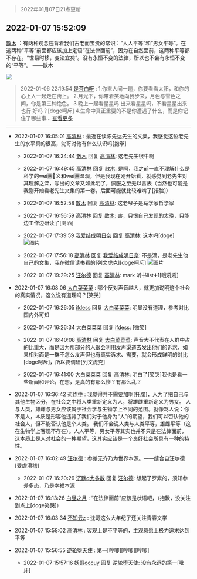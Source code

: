 > 2022年01月07日21点更新
<link rel="stylesheet" href="https://cdn.jsdelivr.net/gh/taotie6/sampleJSON@main/css/photo_show.css">
<meta name="referrer" content="no-referrer" />


 ## 2022-01-07 15:52:09 

 [㪚木](https://www.coolapk.com/feed/32659416?shareKey=YmExNTg2MjJiZWI4NjFkN2YyOGQ~) ：有两种观念违背着我们古老而宝贵的常识：“人人平等”和“男女平等”。在这两种“平等”前面都应该加上定语“在法律面前”，因为在自然面前，这两种平等都不存在。“世易时移，变法宜矣”。没有永恒不变的法律，所以也不会有永恒不变的“平等”。
——㪚木 

<div class="album">
<img class="img-item" src="https://image.coolapk.com/feed/2019/0121/16/1151259_1548059827_2716@300x208.gif" />
</div>

> 2022-01-06 22:19:54 
> [是茶白呀](https://www.coolapk.com/feed/32645607?shareKey=ODZhNGRiZWE4OWE2NjFkN2YyOGQ~) : 1.你来人间一趟，你要看看太阳，和你的心上人一起走在街上。  2.月光下，你带着笑地向我步来，月色与雪色之间，你是第三种绝色。  3.晚上一起看星星吗 出来看星星吗，不看星星出来也行 好吗？[doge呵斥]  4.生命中真正重要的不是你遭遇了什么，而是你记住了哪些事... <a href="">查看更多</a> 

 ------- 

- 2022-01-07 16:05:01 [高清林](uid=8114305) : 最近在读陈先达先生的文集，我感觉这位老先生的水平真的很高，沈哥对他有什么认识吗[抱拳] 

    - 2022-01-07 16:24:44 [㪚木](uid=1081091) 回复 [高清林](uid=8114305): 这老先生很牛啊 

    - 2022-01-07 16:49:45 [高清林](uid=8114305) 回复 [㪚木](uid=1081091): 是啊，我之前一直不理解什么是科学的wei🈚🐷义和wei🈚湿观，但是我现在刚开始看，就感觉到老先生对其理解之深，写出的文章又如此明了，佩服之至无以言表（当然也可能是我刚开始看老先生文集的第一卷，后面可能就比较难啃了[捂脸]） 

    - 2022-01-07 16:52:58 [㪚木](uid=1081091) 回复 [高清林](uid=8114305): 这老爷子是马学家哲学家 

    - 2022-01-07 16:56:59 [高清林](uid=8114305) 回复 [㪚木](uid=1081091): 害，只恨自己发现的太晚，只能边工作边研读了[喝酒] 

    - 2022-01-07 17:39:59 [我爱结成明日奈](uid=1772977) 回复 [高清林](uid=8114305): 这本吗[doge] ![图片](https://image.coolapk.com/feed/2022/0107/17/1772977_675c627d_8399_0946_618@1080x2400.jpeg)

    - 2022-01-07 17:56:18 [高清林](uid=8114305) 回复 [我爱结成明日奈](uid=1772977): 不是滴，是老先生他自己的文集，我在微信读书看的[列文虎克][doge呵斥] ![图片](https://image.coolapk.com/feed/2022/0107/17/8114305_be4b48a9_9377_7167_918@1080x2400.jpeg)

    - 2022-01-07 19:29:25 [汪尔德](uid=1595236) 回复 [高清林](uid=8114305): mark 听书list➕1[哦吼吼] 

- 2022-01-07 16:08:06 [大白菜菜菜](uid=2081020) : 哪个反对声音越大，就更加说明这个社会的真实情况，这么说有道理吗？[笑哭] 

    - 2022-01-07 16:26:05 [ifdess](uid=1277733) 回复 [大白菜菜菜](uid=2081020): 明显没有道理，参考对比国内外可知 

    - 2022-01-07 16:26:34 [大白菜菜菜](uid=2081020) 回复 [ifdess](uid=1277733): [微笑] 

    - 2022-01-07 16:40:08 [高清林](uid=8114305) 回复 [大白菜菜菜](uid=2081020): 声音大不代表在人群中占的比重大，而是因为那部分的人很会利用发声渠道去发出他们的诉求，如果相对面是一群不怎么发声但也有真实诉求、需要，就会形成鲜明的对比[doge呵斥]，所以要调研[列文虎克] 

    - 2022-01-07 16:41:00 [大白菜菜菜](uid=2081020) 回复 [高清林](uid=8114305): 明白了[笑哭]我也是看一些新闻和评论，在想，是真的有那么惨？有那么乱？ 

- 2022-01-07 16:36:42 [苟炸中](uid=3242371) : 我觉得并不需要加啊[托腮]，人为了把自己与其他生物区分，在社会之中将人类重新定义为人，将雄雌重新定义为男女。
人与人类，雄雌与男女应该属于社会学与生物学上不同的范围。就像骂人说：你不是人，本质是形容他违背了我们对于他身为“人”的期望，我们可以否认他的社会人，但不能否认他是个人类。<!--break-->
我们不会说人类与人类平等，雄雌平等（这在生物学上客观不存在）。人人平等，男女平等其实也并不只是在法律面前，这本质上是人对社会的一种期望，这其实应该是一个良好社会所具有一种的特性。 

- 2022-01-07 16:02:49 [汪尔德](uid=1595236) : 参差无齐乃为世界本源。——缝合自汪尔德[受虐滑稽] 

    - 2022-01-07 16:20:29 [沉默d大多数](uid=3441191) 回复 [汪尔德](uid=1595236): 想起了罗素的，须知参差多态，乃是幸福本源 

- 2022-01-07 16:13:26 [白昼之月](uid=465790) : “在法律面前”应该是状语吧，（抱歉，没关注到点上[doge笑哭]） 

- 2022-01-07 16:03:34 [不知云z](uid=5657858) : 沈哥这么大年纪了还关注青春文学 

- 2022-01-07 15:58:02 [高清林](uid=8114305) : 客观上是不平等的，主观意愿上极力追求达到平等 

- 2022-01-07 15:56:55 [逆轮堕天使](uid=407400) : 第一[哼唧][哼唧][哼唧] 

    - 2022-01-07 15:57:16 [妖哥occuy](uid=1388591) 回复 [逆轮堕天使](uid=407400): 没有永远的第一[呲牙] 

